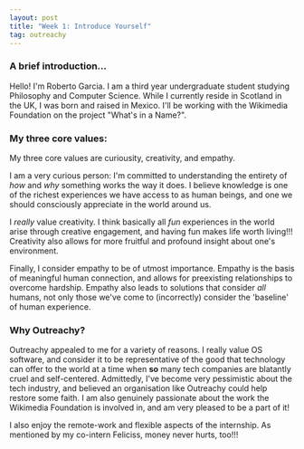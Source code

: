 ```yaml
---
layout: post
title: "Week 1: Introduce Yourself"
tag: outreachy
---
```

### A brief introduction...

Hello! I'm Roberto Garcia. I am a third year undergraduate student studying Philosophy and Computer Science. While I currently reside in Scotland in the UK, I was born and raised in Mexico. I'll be working with the Wikimedia Foundation on the project "What's in a Name?".

### My three core values:
My three core values are curiousity, creativity, and empathy.

I am a very curious person: I'm committed to understanding the entirety of *how* and *why* something works the way it does. I believe knowledge is one of the richest experiences we have access to as human beings, and one we should consciously appreciate in the world around us.

I *really* value creativity. I think basically all *fun* experiences in the world arise through creative engagement, and having fun makes life worth living!!! Creativity also allows for more fruitful and profound insight about one's environment.

Finally, I consider empathy to be of utmost importance. Empathy is the basis of meaningful human connection, and allows for preexisting relationships to overcome hardship. Empathy also leads to solutions that consider *all* humans, not only those we've come to (incorrectly) consider the 'baseline' of human experience.

### Why Outreachy?
Outreachy appealed to me for a variety of reasons. I really value OS software, and consider it to be representative of the good that technology can offer to the world at a time when **so** many tech companies are blatantly cruel and self-centered. Admittedly, I've become very pessimistic about the tech industry, and believed an organisation like Outreachy could help restore some faith. I am also genuinely passionate about the work the Wikimedia Foundation is involved in, and am very pleased to be a part of it!

I also enjoy the remote-work and flexible aspects of the internship. As mentioned by my co-intern Feliciss, money never hurts, too!!!

